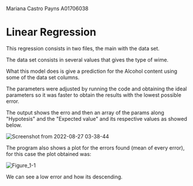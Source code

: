 Mariana Castro Payns
A01706038

# Linear Regression

This regression consists in two files, the main with the data set. 

The data set consists in several values that gives the type of wime.

What this model does is give a prediction for the Alcohol content using some of the data set columns. 

The parameters were adjusted by running the code and obtaining the ideal parameters so it was faster to obtain the results with the lowest possible error. 

The output shows the erro and then an array of the params along "Hypotesis" and the "Expected value" and its respective values as showed below.

![Screenshot from 2022-08-27 03-38-44](https://user-images.githubusercontent.com/104474575/187022736-1d0a1651-60fa-4d51-854a-6fc84987ec37.png)

The program also shows a plot for the errors found (mean of every error), for this case the plot obtained was:

![Figure_1-1](https://user-images.githubusercontent.com/104474575/187023251-790da984-7f75-4523-b2f3-4114d4d03fc8.png)

We can see a low error and how its descending. 

